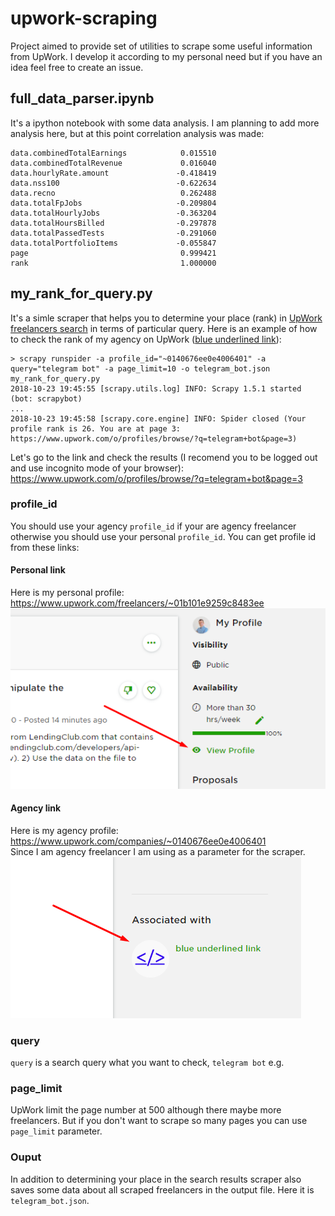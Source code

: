 # upwork-scraping
Project aimed to provide set of utilities to scrape some useful information from UpWork. I develop it according to my personal need but if you have an idea feel free to create an issue.

## full_data_parser.ipynb
It's a ipython notebook with some data analysis. I am planning to add more analysis here, but at this point correlation analysis was made:

```
data.combinedTotalEarnings            0.015510
data.combinedTotalRevenue             0.016040
data.hourlyRate.amount               -0.418419
data.nss100                          -0.622634
data.recno                            0.262488
data.totalFpJobs                     -0.209804
data.totalHourlyJobs                 -0.363204
data.totalHoursBilled                -0.297878
data.totalPassedTests                -0.291060
data.totalPortfolioItems             -0.055847
page                                  0.999421
rank                                  1.000000
```

## my_rank_for_query.py
It's a simle scraper that helps you to determine your place (rank) in [UpWork freelancers search](https://www.upwork.com/o/profiles/browse/) in terms of particular query. Here is an example of how to check the rank of my agency on UpWork ([blue underlined link](https://www.upwork.com/companies/~0140676ee0e4006401)):

```
> scrapy runspider -a profile_id="~0140676ee0e4006401" -a query="telegram bot" -a page_limit=10 -o telegram_bot.json my_rank_for_query.py
2018-10-23 19:45:55 [scrapy.utils.log] INFO: Scrapy 1.5.1 started (bot: scrapybot)
...
2018-10-23 19:45:58 [scrapy.core.engine] INFO: Spider closed (Your profile rank is 26. You are at page 3: https://www.upwork.com/o/profiles/browse/?q=telegram+bot&page=3)
```

Let's go to the link and check the results (I recomend you to be logged out and use incognito mode of your browser): https://www.upwork.com/o/profiles/browse/?q=telegram+bot&page=3


### profile_id
You should use your agency `profile_id` if your are agency freelancer otherwise you should use your personal `profile_id`. You can get profile id from these links:

#### Personal link
Here is my personal profile: https://www.upwork.com/freelancers/~01b101e9259c8483ee  
![Personal link](/images/personal_link.png)

#### Agency link
Here is my agency profile: https://www.upwork.com/companies/~0140676ee0e4006401  
Since I am agency freelancer I am using as a parameter for the scraper.  
![Agency link](/images/agency_link.png)

### query
`query` is a search query what you want to check, `telegram bot` e.g.

### page_limit
UpWork limit the page number at 500 although there maybe more freelancers. But if you don't want to scrape so many pages you can use `page_limit` parameter.

### Ouput
In addition to determining your place in the search results scraper also saves some data about all scraped freelancers in the output file. Here it is `telegram_bot.json`.
